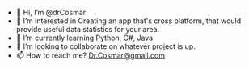 - 👋 Hi, I’m @drCosmar
- 👀 I’m interested in Creating an app that's cross platform, that would provide useful data statistics for your area.
- 🌱 I’m currently learning Python, C#, Java
- 💞️ I’m looking to collaborate on whatever project is up.
- 📫 How to reach me? Dr.Cosmar@gmail.com

<!---
drCosmar/drCosmar is a ✨ special ✨ repository because its `README.md` (this file) appears on your GitHub profile.
You can click the Preview link to take a look at your changes.
--->
